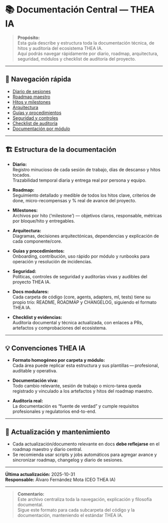 # 📚 Documentación Central — THEA IA

> **Propósito:**  
> Esta guía describe y estructura toda la documentación técnica, de hitos y auditoría del ecosistema THEA IA.  
> Aquí podrás navegar rápidamente por diario, roadmap, arquitectura, seguridad, módulos y checklist de auditoría del proyecto.

---

## 🚩 Navegación rápida

- [Diario de sesiones](./diary/DIARY.md)
- [Roadmap maestro](./roadmap/master.md)
- [Hitos y milestones](./roadmap/milestones/)
- [Arquitectura](./architecture/overview.md)
- [Guías y procedimientos](./guides/)
- [Seguridad y controles](./security/overview.md)
- [Checklist de auditoría](./audit/checklist.md)
- [Documentación por módulo](./modules/)

---

## 🏗️ Estructura de la documentación

- **Diario:**  
  Registro minucioso de cada sesión de trabajo, días de descanso y hitos tocados.  
  Trazabilidad temporal diaria y entrega real por persona y equipo.

- **Roadmap:**  
  Seguimiento detallado y medible de todos los hitos clave, criterios de done, micro-recompensas y % real de avance del proyecto.

- **Milestones:**  
  Archivos por hito (‘milestone’) — objetivos claros, responsable, métricas por bloque/hito y entregables.

- **Arquitectura:**  
  Diagramas, decisiones arquitectónicas, dependencias y explicación de cada componente/core.

- **Guías y procedimientos:**  
  Onboarding, contribución, uso rápido por módulo y runbooks para operación y resolución de incidencias.

- **Seguridad:**  
  Políticas, controles de seguridad y auditorías vivas y audibles del proyecto THEA IA.

- **Docs modulares:**  
  Cada carpeta de código (core, agents, adapters, ml, tests) tiene su propio trío: README, ROADMAP y CHANGELOG, siguiendo el formato THEA IA.

- **Checklist y evidencias:**  
  Auditoría documental y técnica actualizada, con enlaces a PRs, artefactos y comprobaciones del ecosistema.

---

## 💡 Convenciones THEA IA

- **Formato homogéneo por carpeta y módulo:**  
  Cada área puede replicar esta estructura y sus plantillas — profesional, auditable y operativa.
  
- **Documentación viva:**  
  Todo cambio relevante, sesión de trabajo o micro-tarea queda registrado y vinculado a los artefactos y hitos del roadmap maestro.

- **Auditoría real:**  
  La documentación es “fuente de verdad” y cumple requisitos profesionales y regulatorios end-to-end.

---

## 🔄 Actualización y mantenimiento

- Cada actualización/documento relevante en docs **debe reflejarse** en el roadmap maestro y diario central.
- Se recomienda usar scripts y jobs automáticos para agregar avance y sincronizar roadmap, changelog y diario de sesiones.

---

**Última actualización:** 2025-10-31  
**Responsable:** Álvaro Fernández Mota (CEO THEA IA)

---

> **Comentario:**  
> Este archivo centraliza toda la navegación, explicación y filosofía documental.  
> Sigue este formato para cada subcarpeta del código y la documentación, manteniendo el estándar THEA IA.

